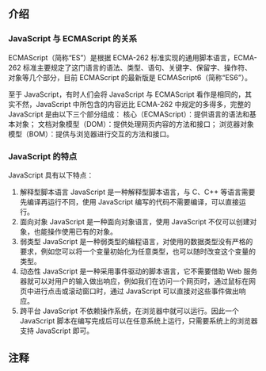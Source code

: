 ## 介绍
### JavaScript 与 ECMAScript 的关系
ECMAScript（简称“ES”）是根据 ECMA-262 标准实现的通用脚本语言，ECMA-262 标准主要规定了这门语言的语法、类型、语句、关键字、保留字、操作符、对象等几个部分，目前 ECMAScript 的最新版是 ECMAScript6（简称“ES6”）。

至于 JavaScript，有时人们会将 JavaScript 与 ECMAScript 看作是相同的，其实不然，JavaScript 中所包含的内容远比 ECMA-262 中规定的多得多，完整的 JavaScript 是由以下三个部分组成：
核心（ECMAScript）：提供语言的语法和基本对象；
文档对象模型（DOM）：提供处理网页内容的方法和接口；
浏览器对象模型（BOM）：提供与浏览器进行交互的方法和接口。

### JavaScript 的特点
JavaScript 具有以下特点：
1) 解释型脚本语言
JavaScript 是一种解释型脚本语言，与 C、C++ 等语言需要先编译再运行不同，使用 JavaScript 编写的代码不需要编译，可以直接运行。
2) 面向对象
JavaScript 是一种面向对象语言，使用 JavaScript 不仅可以创建对象，也能操作使用已有的对象。
3) 弱类型
JavaScript 是一种弱类型的编程语言，对使用的数据类型没有严格的要求，例如您可以将一个变量初始化为任意类型，也可以随时改变这个变量的类型。
4) 动态性
JavaScript 是一种采用事件驱动的脚本语言，它不需要借助 Web 服务器就可以对用户的输入做出响应，例如我们在访问一个网页时，通过鼠标在网页中进行点击或滚动窗口时，通过 JavaScript 可以直接对这些事件做出响应。
5) 跨平台
JavaScript 不依赖操作系统，在浏览器中就可以运行。因此一个 JavaScript 脚本在编写完成后可以在任意系统上运行，只需要系统上的浏览器支持 JavaScript 即可。

## 注释
